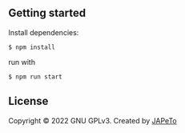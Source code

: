 ## Getting started

Install dependencies:

```
$ npm install
```

run with 

```
$ npm run start
```

## License

Copyright &copy; 2022 GNU GPLv3. Created by [JAPeTo](https://garatzailea.com.co)
